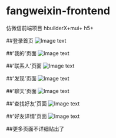 # fangweixin-frontend
仿微信前端项目 hbuilderX+mui+ h5+

##登录首页
![Image text](https://github.com/llllllllll4er5ty/fangweixin-frontend/tree/masterhttps://github.com/llllllllll4er5ty/fangweixin-frontend/tree/master/ReadMeImg/1.png)

##'我的'页面
![Image text](https://github.com/llllllllll4er5ty/fangweixin-frontend/tree/masterhttps://github.com/llllllllll4er5ty/fangweixin-frontend/tree/master/ReadMeImg/2.png)

##'联系人'页面
![Image text](https://github.com/llllllllll4er5ty/fangweixin-frontend/tree/master/ReadMeImg/3.png)

##'发现'页面
![Image text](https://github.com/llllllllll4er5ty/fangweixin-frontend/tree/master/ReadMeImg/4.png)

##'聊天'页面
![Image text](https://github.com/llllllllll4er5ty/fangweixin-frontend/tree/master/ReadMeImg/5.png)

##'查找好友'页面
![Image text](https://github.com/llllllllll4er5ty/fangweixin-frontend/tree/master/ReadMeImg/6.png)

##'好友详情'页面
![Image text](https://github.com/llllllllll4er5ty/fangweixin-frontend/tree/master/ReadMeImg/7.png)

##更多页面不详细贴出了
